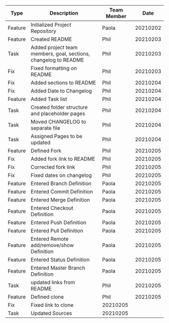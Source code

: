 **Type** | **Description** | **Team Member** | **Date**
------ | ------ | ------ | ------
Feature | Initialized Project Repository | Paola | 20210202
Feature | Created README | Phil | 20210203
Task | Added project team members, goal, sections, changelog to README | Phil | 20210203
Fix | Fixed formatting on README | Phil | 20210203
Fix | Added sections to README | Phil | 20210204
Fix | Added Date to Changelog | Phil | 20210204
Feature | Added Task list | Phil | 20210204
Task | Created folder structure and placeholder pages | Phil | 20210204
Task | Moved CHANGELOG to separate file | Phil | 20210204
Task | Assigned Pages to be updated | Phil | 20210204
Feature | Defined Fork | Phil | 20210205
Fix | Added fork link to README | Phil | 20210205
Fix | Corrected fork link | Phil | 20210205
Fix | Fixed dates on changelog | Phil | 20210205
Feature | Entered Branch Definition | Paola | 20210205
Feature | Entered Commit Definition | Paola | 20210205
Feature | Entered Merge Definition | Paola | 20210205
Feature | Entered Checkout Definition | Paola | 20210205
Feature | Entered Push Definition | Paola | 20210205
Feature | Entered Pull Definition | Paola | 20210205
Feature | Entered Remote add/remove/show Definition | Paola | 20210205
Feature | Entered Status Definition | Paola | 20210205
Feature | Entered Master Branch Definition | Paola | 20210205
Task | updated links from README | Phil | 20210205
Feature | Defined clone | Phil | 20210205
Fix | Fixed link to clone | 20210205
Task | Updated Sources | 20210205
